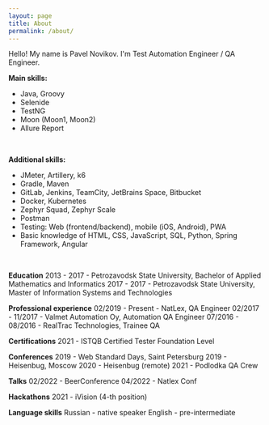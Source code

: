 ```yaml
---
layout: page
title: About
permalink: /about/
---
```


Hello! My name is Pavel Novikov. I'm Test Automation Engineer / QA Engineer. <br>

**Main skills:** <br>
- Java, Groovy
- Selenide
- TestNG
- Moon (Moon1, Moon2)
- Allure Report
<br>

**Additional skills:** <br>
- JMeter, Artillery, k6
- Gradle, Maven
- GitLab, Jenkins, TeamCity, JetBrains Space, Bitbucket
- Docker, Kubernetes
- Zephyr Squad, Zephyr Scale
- Postman
- Testing: Web (frontend/backend), mobile (iOS, Android), PWA
- Basic knowledge of HTML, CSS, JavaScript, SQL, Python, Spring Framework, Angular
<br>

**Education**
2013 - 2017 - Petrozavodsk State University, Bachelor of Applied Mathematics and Informatics
2017 - 2017 - Petrozavodsk State University, Master of Information Systems and Technologies
<br>

**Professional experience**
02/2019 - Present - NatLex, QA Engineer
02/2017 - 11/2017 - Valmet Automation Oy, Automation QA Engineer
07/2016 - 08/2016 - RealTrac Technologies, Trainee QA
<br>

**Certifications**
2021 - ISTQB Certified Tester Foundation Level
<br>

**Conferences**
2019 - Web Standard Days, Saint Petersburg
2019 - Heisenbug, Moscow
2020 - Heisenbug (remote)
2021 - Podlodka QA Crew
<br>

**Talks**
02/2022 - BeerConference
04/2022 - Natlex Conf
<br>

**Hackathons**
2021 - iVision (4-th position)
<br>

**Language skills**
Russian - native speaker
English - pre-intermediate

